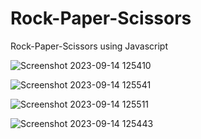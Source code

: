 # Rock-Paper-Scissors
Rock-Paper-Scissors using Javascript


![Screenshot 2023-09-14 125410](https://github.com/rj2704/Rock-Paper-Scissors/assets/72614127/55efb53e-62f2-457f-b51b-afe21dc18f74)

![Screenshot 2023-09-14 125541](https://github.com/rj2704/Rock-Paper-Scissors/assets/72614127/500839fc-84f4-4793-81ec-8e5c147e8237)

![Screenshot 2023-09-14 125511](https://github.com/rj2704/Rock-Paper-Scissors/assets/72614127/d716cc19-a134-4521-9f43-4e519b8082e6)

![Screenshot 2023-09-14 125443](https://github.com/rj2704/Rock-Paper-Scissors/assets/72614127/924cddab-dc41-4c18-b2d0-d5e34ba066c3)
